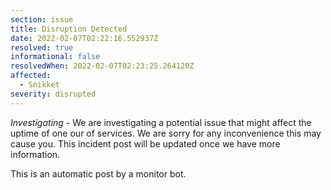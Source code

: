 ```yaml
---
section: issue
title: Disruption Detected
date: 2022-02-07T02:22:16.552937Z
resolved: true
informational: false
resolvedWhen: 2022-02-07T02:23:25.264120Z
affected:
  - Snikket
severity: disrupted
---
```

*Investigating* - We are investigating a potential issue that might affect the uptime of one our of services. We are sorry for any inconvenience this may cause you. This incident post will be updated once we have more information.

This is an automatic post by a monitor bot.
        